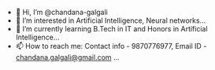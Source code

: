 - 👋 Hi, I’m @chandana-galgali
- 👀 I’m interested in Artificial Intelligence, Neural networks...
- 🌱 I’m currently learning B.Tech in IT and Honors in Artificial Intelligence...
- 📫 How to reach me: Contact info - 9870776977, Email ID - chandana.galgali@gmail.com  ...

<!---
chandana-galgali/chandana-galgali is a ✨ special ✨ repository because its `README.md` (this file) appears on your GitHub profile.
You can click the Preview link to take a look at your changes.
--->
